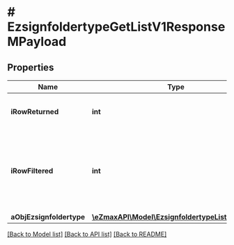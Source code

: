 # # EzsignfoldertypeGetListV1ResponseMPayload

## Properties

Name | Type | Description | Notes
------------ | ------------- | ------------- | -------------
**iRowReturned** | **int** | The number of rows returned |
**iRowFiltered** | **int** | The number of rows matching your filters (if any) or the total number of rows |
**aObjEzsignfoldertype** | [**\eZmaxAPI\Model\EzsignfoldertypeListElement[]**](EzsignfoldertypeListElement.md) |  |

[[Back to Model list]](../../README.md#models) [[Back to API list]](../../README.md#endpoints) [[Back to README]](../../README.md)
